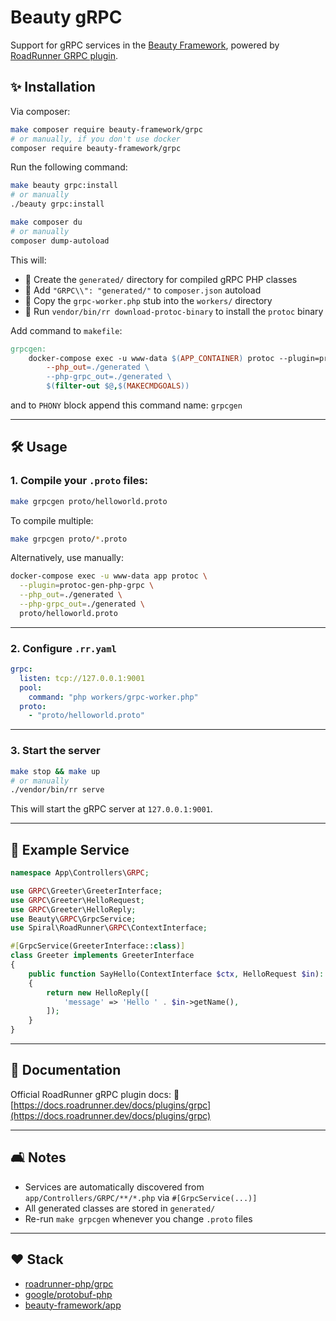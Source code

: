 # Beauty gRPC

Support for gRPC services in the [Beauty Framework](https://github.com/beauty-framework/app), powered by [RoadRunner GRPC plugin](https://docs.roadrunner.dev/docs/plugins/grpc).

## ✨ Installation

Via composer:
```bash
make composer require beauty-framework/grpc
# or manually, if you don't use docker
composer require beauty-framework/grpc
```

Run the following command:

```bash
make beauty grpc:install
# or manually
./beauty grpc:install
```

```bash
make composer du
# or manually
composer dump-autoload
```

This will:

* 📁 Create the `generated/` directory for compiled gRPC PHP classes
* 🧪 Add `"GRPC\\": "generated/"` to `composer.json` autoload
* 📝 Copy the `grpc-worker.php` stub into the `workers/` directory
* 🔌 Run `vendor/bin/rr download-protoc-binary` to install the `protoc` binary

Add command to `makefile`:
```makefile
grpcgen:
	docker-compose exec -u www-data $(APP_CONTAINER) protoc --plugin=protoc-gen-php-grpc \
		--php_out=./generated \
		--php-grpc_out=./generated \
		$(filter-out $@,$(MAKECMDGOALS))
```

and to `PHONY` block append this command name: `grpcgen`

---

## 🛠 Usage

### 1. Compile your `.proto` files:

```bash
make grpcgen proto/helloworld.proto
```

To compile multiple:

```bash
make grpcgen proto/*.proto
```

Alternatively, use manually:

```bash
docker-compose exec -u www-data app protoc \
  --plugin=protoc-gen-php-grpc \
  --php_out=./generated \
  --php-grpc_out=./generated \
  proto/helloworld.proto
```

---

### 2. Configure `.rr.yaml`

```yaml
grpc:
  listen: tcp://127.0.0.1:9001
  pool:
    command: "php workers/grpc-worker.php"
  proto:
    - "proto/helloworld.proto"
```

---

### 3. Start the server

```bash
make stop && make up
# or manually
./vendor/bin/rr serve
```

This will start the gRPC server at `127.0.0.1:9001`.

---

## 🔧 Example Service

```php
namespace App\Controllers\GRPC;

use GRPC\Greeter\GreeterInterface;
use GRPC\Greeter\HelloRequest;
use GRPC\Greeter\HelloReply;
use Beauty\GRPC\GrpcService;
use Spiral\RoadRunner\GRPC\ContextInterface;

#[GrpcService(GreeterInterface::class)]
class Greeter implements GreeterInterface
{
    public function SayHello(ContextInterface $ctx, HelloRequest $in): HelloReply
    {
        return new HelloReply([
            'message' => 'Hello ' . $in->getName(),
        ]);
    }
}
```

---

## 📎 Documentation

Official RoadRunner gRPC plugin docs:
🔗 [https://docs.roadrunner.dev/docs/plugins/grpc](https://docs.roadrunner.dev/docs/plugins/grpc)

---

## 🛋 Notes

* Services are automatically discovered from `app/Controllers/GRPC/**/*.php` via `#[GrpcService(...)]`
* All generated classes are stored in `generated/`
* Re-run `make grpcgen` whenever you change `.proto` files

---

## ❤️ Stack

* [roadrunner-php/grpc](https://github.com/roadrunner-php/grpc)
* [google/protobuf-php](https://github.com/protocolbuffers/protobuf-php)
* [beauty-framework/app](https://github.com/beauty-framework/app)
